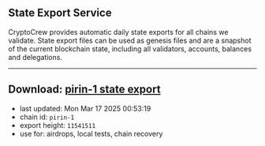 ## State Export Service
CryptoCrew provides automatic daily state exports for all chains we validate. State export files can be used as genesis files and are a snapshot of the current blockchain state, including all validators, accounts, balances and delegations.

---
**Download: [pirin-1 state export](https://dl-eu2.ccvalidators.com/SERVICE/nolus/pirin-1_export_11541511.json)**
---

- last updated: Mon Mar 17 2025 00:53:19
- chain id: `pirin-1`
- export height: `11541511`
- use for: airdrops, local tests, chain recovery
